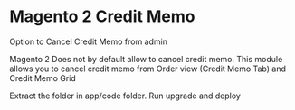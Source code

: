 # Magento 2 Credit Memo

Option to Cancel Credit Memo from admin

Magento 2 Does not by default allow to cancel credit memo. This module allows you to cancel credit memo from Order view (Credit Memo Tab) and Credit Memo Grid

Extract the folder in app/code folder. Run upgrade and deploy

